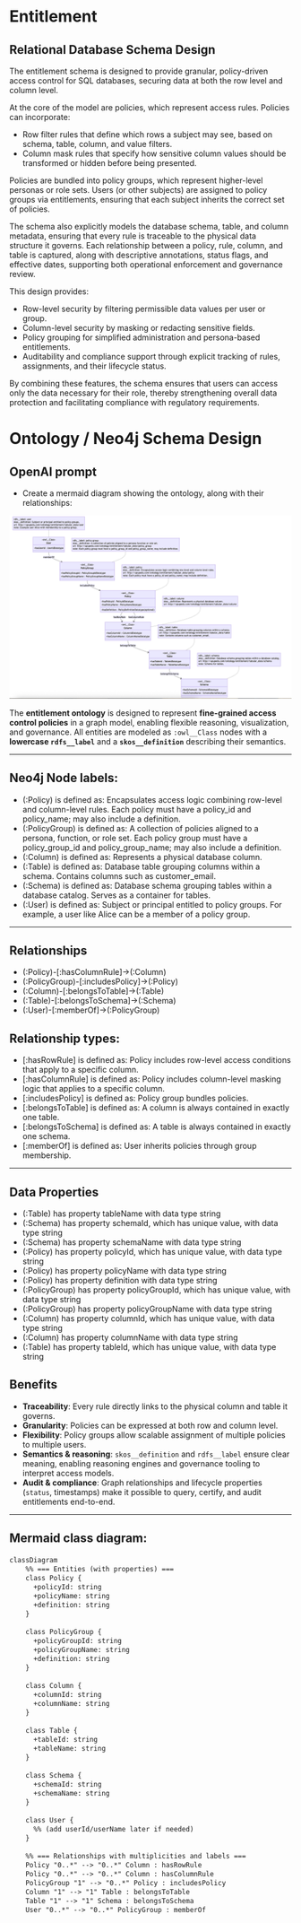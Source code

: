 # Entitlement 

## Relational Database Schema Design

The entitlement schema is designed to provide granular, policy-driven access control for SQL databases, securing data at both the row level and column level.

At the core of the model are policies, which represent access rules. Policies can incorporate:
*   Row filter rules that define which rows a subject may see, based on schema, table, column, and value filters.
*   Column mask rules that specify how sensitive column values should be transformed or hidden before being presented.

Policies are bundled into policy groups, which represent higher-level personas or role sets. Users (or other subjects) are assigned to policy groups via entitlements, ensuring that each subject inherits the correct set of policies.

The schema also explicitly models the database schema, table, and column metadata, ensuring that every rule is traceable to the physical data structure it governs. Each relationship between a policy, rule, column, and table is captured, along with descriptive annotations, status flags, and effective dates, supporting both operational enforcement and governance review.

This design provides:
* 	Row-level security by filtering permissible data values per user or group.
* 	Column-level security by masking or redacting sensitive fields.
* 	Policy grouping for simplified administration and persona-based entitlements.
* 	Auditability and compliance support through explicit tracking of rules, assignments, and their lifecycle status.

By combining these features, the schema ensures that users can access only the data necessary for their role, thereby strengthening overall data protection and facilitating compliance with regulatory requirements.



# Ontology / Neo4j Schema Design

## OpenAI prompt
- Create a mermaid diagram showing the ontology, along with their relationships:

![entitlement-ontology-v10.png](resource/entitlement-ontology-v10.png)


The **entitlement ontology** is designed to represent **fine-grained access control policies** in a graph model, enabling flexible reasoning, visualization, and governance. All entities are modeled as `:owl__Class` nodes with a **lowercase `rdfs__label`** and a **`skos__definition`** describing their semantics.  

---

## Neo4j Node labels:

- (:Policy) is defined as:
Encapsulates access logic combining row-level and column-level rules. Each policy must have a policy_id and policy_name; may also include a definition.
- (:PolicyGroup) is defined as:
A collection of policies aligned to a persona, function, or role set. Each policy group must have a policy_group_id and policy_group_name; may also include a definition.
- (:Column) is defined as:
Represents a physical database column.
- (:Table) is defined as:
Database table grouping columns within a schema. Contains columns such as customer_email.
- (:Schema) is defined as:
Database schema grouping tables within a database catalog. Serves as a container for tables.
- (:User) is defined as:
Subject or principal entitled to policy groups. For example, a user like Alice can be a member of a policy group.
---

## Relationships
- (:Policy)-[:hasColumnRule]->(:Column)
- (:PolicyGroup)-[:includesPolicy]->(:Policy)
- (:Column)-[:belongsToTable]->(:Table)
- (:Table)-[:belongsToSchema]->(:Schema)
- (:User)-[:memberOf]->(:PolicyGroup) 

## Relationship types:
- [:hasRowRule] is defined as:
Policy includes row-level access conditions that apply to a specific column.
- [:hasColumnRule] is defined as:
Policy includes column-level masking logic that applies to a specific column.
- [:includesPolicy] is defined as:
Policy group bundles policies.
- [:belongsToTable] is defined as:
A column is always contained in exactly one table.
- [:belongsToSchema] is defined as:
A table is always contained in exactly one schema.
- [:memberOf] is defined as:
User inherits policies through group membership.
---

## Data Properties

- (:Table) has property tableName with data type string
- (:Schema) has property schemaId, which has unique value, with data type string
- (:Schema) has property schemaName with data type string
- (:Policy) has property policyId, which has unique value, with data type string
- (:Policy) has property policyName with data type string
- (:Policy) has property definition with data type string
- (:PolicyGroup) has property policyGroupId, which has unique value, with data type string
- (:PolicyGroup) has property policyGroupName with data type string
- (:Column) has property columnId, which has unique value, with data type string
- (:Column) has property columnName with data type string
- (:Table) has property tableId, which has unique value, with data type string

## Benefits

- **Traceability**: Every rule directly links to the physical column and table it governs.  
- **Granularity**: Policies can be expressed at both row and column level.  
- **Flexibility**: Policy groups allow scalable assignment of multiple policies to multiple users.  
- **Semantics & reasoning**: `skos__definition` and `rdfs__label` ensure clear meaning, enabling reasoning engines and governance tooling to interpret access models.  
- **Audit & compliance**: Graph relationships and lifecycle properties (`status`, timestamps) make it possible to query, certify, and audit entitlements end-to-end.  

---

## Mermaid class diagram:
```Mermaid
classDiagram
    %% === Entities (with properties) ===
    class Policy {
      +policyId: string
      +policyName: string
      +definition: string
    }

    class PolicyGroup {
      +policyGroupId: string 
      +policyGroupName: string
      +definition: string
    }

    class Column {
      +columnId: string 
      +columnName: string
    }

    class Table {
      +tableId: string 
      +tableName: string
    }

    class Schema {
      +schemaId: string 
      +schemaName: string
    }

    class User {
      %% (add userId/userName later if needed)
    }

    %% === Relationships with multiplicities and labels ===
    Policy "0..*" --> "0..*" Column : hasRowRule
    Policy "0..*" --> "0..*" Column : hasColumnRule
    PolicyGroup "1" --> "0..*" Policy : includesPolicy
    Column "1" --> "1" Table : belongsToTable
    Table "1" --> "1" Schema : belongsToSchema
    User "0..*" --> "0..*" PolicyGroup : memberOf
```
